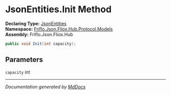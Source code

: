 ﻿<!--  
  <auto-generated>   
    The contents of this file were generated by a tool.  
    Changes to this file may be list if the file is regenerated  
  </auto-generated>   
-->

# JsonEntities.Init Method

**Declaring Type:** [JsonEntities](../index.md)  
**Namespace:** [Friflo.Json.Fliox.Hub.Protocol.Models](../../index.md)  
**Assembly:** Friflo.Json.Fliox.Hub

```csharp
public void Init(int capacity);
```

## Parameters

`capacity`  int

___

*Documentation generated by [MdDocs](https://github.com/ap0llo/mddocs)*
